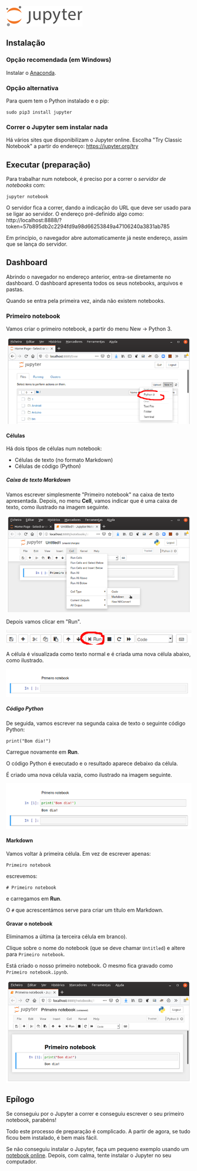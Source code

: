 ![Logotipo](imagens/logo.png)

## Instalação
 
### Opção recomendada (em Windows)

Instalar o [Anaconda](https://www.anaconda.com/distribution/).

### Opção alternativa 

Para quem tem o Python instalado e o pip:

```
sudo pip3 install jupyter
```

### Correr o Jupyter sem instalar nada

Há vários sites que disponibilizam o Jupyter online. Escolha "Try Classic Notebook" a partir do endereço: https://jupyter.org/try

## Executar (preparação)

Para trabalhar num notebook, é preciso por a correr o *servidor de notebooks* com:
```
jupyter notebook
```

O servidor fica a correr, dando a indicação do URL que deve ser usado para se ligar ao servidor. O endereço pré-definido algo como:
http://localhost:8888/?token=57b895db2c2294fd9a98d66253849a47106240a3831ab785

Em princípio, o navegador abre automaticamente já neste endereço, assim que se lança do servidor.

## Dashboard

Abrindo o navegador no endereço anterior, entra-se diretamente no dashboard. O dashboard apresenta todos os seus notebooks, arquivos e pastas.

Quando se entra pela primeira vez, ainda não existem notebooks.

### Primeiro notebook

Vamos criar o primeiro notebook, a partir do menu New → Python 3.

![Novo notebook](imagens/new%20notebook.png)

#### Células

Há dois tipos de células num notebook:
-  Células de texto (no formato Markdown)
-  Células de código (Python)

##### Caixa de texto Markdown

Vamos escrever simplesmente "Primeiro notebook" na caixa de texto apresentada. Depois, no menu **Cell**, vamos indicar que é uma caixa de texto, como ilustrado na imagem seguinte.

![ALterar o tipo de célula](imagens/change%20cell%20type.png)

Depois vamos clicar em "Run".

![Executar o conteúdo da célula](imagens/run.png)

A célula é visualizada como texto normal e é criada uma nova célula abaixo, como ilustrado.

![](imagens/first%20text%20cell.png)


##### Código Python

De seguida, vamos escrever na segunda caixa de texto o seguinte código Python:
```
print("Bom dia!")
```
Carregue novamente em **Run**.

O código Python é executado e o resultado aparece debaixo da célula.

É criado uma nova célula vazia, como ilustrado na imagem seguinte.

![](imagens/first%20python%20cell.png)

#### Markdown 

Vamos voltar à primeira célula. Em vez de escrever apenas:
```
Primeiro notebook
```
escrevemos:
```
# Primeiro notebook
```
e carregamos em **Run**.

O `#` que acrescentámos serve para criar um título em Markdown. 


#### Gravar o notebook

Eliminamos a última (a terceira célula em branco).

Clique sobre o nome do notebook (que se deve chamar `Untitled`) e altere para `Primeiro notebook`.

Está criado o nosso primeiro notebook. O mesmo fica gravado como `Primeiro notebook.ipynb`.

![](imagens/Primeiro%20notebook.png)

## Epílogo

Se conseguiu por o Jupyter a correr e conseguiu escrever o seu primeiro notebook, parabéns!

Todo este processo de preparação é complicado. A partir de agora, se tudo ficou bem instalado, é bem mais fácil.

Se não conseguiu instalar o Jupyter, faça um pequeno exemplo usando um [notebook online](https://jupyter.org/try). Depois, com calma, tente instalar o Jupyter no seu computador.

